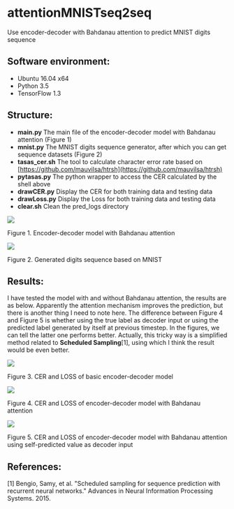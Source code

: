 # attentionMNISTseq2seq
Use encoder-decoder with Bahdanau attention to predict MNIST digits sequence

## Software environment:

- Ubuntu 16.04 x64
- Python 3.5
- TensorFlow 1.3

## Structure:

- **main.py** The main file of the encoder-decoder model with Bahdanau attention (Figure 1)
- **mnist.py** The MNIST digits sequence generator, after which you can get sequence datasets (Figure 2)
- **tasas_cer.sh** The tool to calculate character error rate based on [https://github.com/mauvilsa/htrsh](https://github.com/mauvilsa/htrsh)
- **pytasas.py** The python wrapper to access the CER calculated by the shell above
- **drawCER.py** Display the CER for both training data and testing data
- **drawLoss.py** Display the Loss for both training data and testing data
- **clear.sh** Clean the pred_logs directory

![](https://user-images.githubusercontent.com/9562709/32320622-b86b0e5c-bfbe-11e7-8c10-a37c534dba34.png)

Figure 1. Encoder-decoder model with Bahdanau attention

![](https://user-images.githubusercontent.com/9562709/32320199-47611f86-bfbd-11e7-9235-20ee99a76db6.png)

Figure 2. Generated digits sequence based on MNIST

## Results:

I have tested the model with and without Bahdanau attention, the results are as below. Apparently the attention mechanism improves the prediction, but there is another thing I need to note here. The difference between Figure 4 and Figure 5 is whether using the true label as decoder input or using the predicted label generated by itself at previous timestep. In the figures, we can tell the latter one performs better. Actually, this tricky way is a simplified method related to
**Scheduled Sampling**[1], using which I think the result would be even better.

![](https://user-images.githubusercontent.com/9562709/32320794-39286760-bfbf-11e7-8ae4-85c871351fd0.png)

Figure 3. CER and LOSS of basic encoder-decoder model

![](https://user-images.githubusercontent.com/9562709/32320848-62fb7aa0-bfbf-11e7-9d59-35316bbf3959.png)

Figure 4. CER and LOSS of encoder-decoder model with Bahdanau attention

![](https://user-images.githubusercontent.com/9562709/32320871-8624d814-bfbf-11e7-9074-e30082c03e76.png)

Figure 5. CER and LOSS of encoder-decoder model with Bahdanau attention using self-predicted value as decoder input

## References:

[1] Bengio, Samy, et al. "Scheduled sampling for sequence prediction with recurrent neural networks." Advances in Neural Information Processing Systems. 2015.
